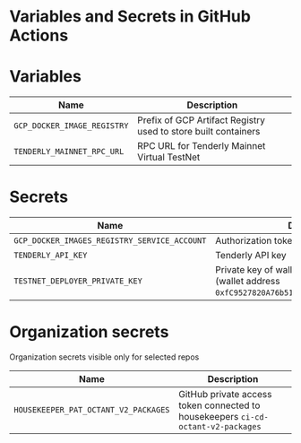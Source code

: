 # Variables and Secrets in GitHub Actions

# Variables

| Name                        | Description                                                    |
|-----------------------------|----------------------------------------------------------------|
| `GCP_DOCKER_IMAGE_REGISTRY` | Prefix of GCP Artifact Registry used to store built containers |
| `TENDERLY_MAINNET_RPC_URL`  | RPC URL for Tenderly Mainnet Virtual TestNet                   |

# Secrets

| Name                                         | Description                                                                                                  |
|----------------------------------------------|--------------------------------------------------------------------------------------------------------------|
| `GCP_DOCKER_IMAGES_REGISTRY_SERVICE_ACCOUNT` | Authorization tokens to GCP Artifact Registry                                                                |
| `TENDERLY_API_KEY`                           | Tenderly API key                                                                                             |
| `TESTNET_DEPLOYER_PRIVATE_KEY`               | Private key of wallet used to deploy contracts (wallet address `0xfC9527820A76b515a2c66C22e0575501DEDD8281`) |

# Organization secrets

Organization secrets visible only for selected repos

| Name                                | Description                                                                                     |
|-------------------------------------|-------------------------------------------------------------------------------------------------|
| `HOUSEKEEPER_PAT_OCTANT_V2_PACKAGES` | GitHub private access token connected to housekeepers `ci-cd-octant-v2-packages`                |
